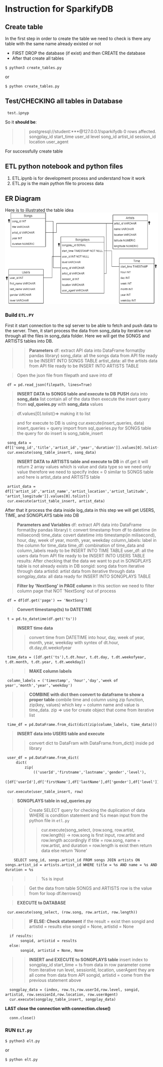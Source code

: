 # Instruction for SparkifyDB

## Create table
In the first step in order to create the table we need to check is there any table with the same name already existed or not
-  FIRST DROP the database (if exist) and then CREATE the database
-  After that create all tables

```
$ python3 create_tables.py
```
or
```
$ python create_tables.py
```
## Test/CHECKING all tables in Database
```
 test.ipnyp
```
So it **should be**:  

>>  postgresql://student:***@127.0.0.1/sparkifydb
0 rows affected.
songplay_id	start_time	user_id	level	song_id	artist_id	session_id	location	user_agent

For successfully create table

## ETL python notebook and python files
1) ETL.ipynb is for development process and understand how it work
2) ETL.py is the main python file to process data

## ER Diagram
Here is to illustrated the table idea
![ER Diagram](ERdiagram.png)

### Build `ETL.PY`
First it start connection to the sql server to be able to fetch and push data to the server.
Then, it start process the data from song_data by iterative run through all the files in song_data folder.
Here we will get the SONGS and ARTISTS tables into DB.

>> **Parameters**
df: extract API data into DataFrame format(by pandas library)
song_data: all the songs data from API file ready to be INSERT INTO SONGS TABLE
artist_data: all the artists data from API file ready to be INSERT INTO ARTISTS TABLE

> Open the json file from filepath and save into df
```
 df = pd.read_json(filepath, lines=True)
```
> **INSERT DATA to SONGS table and execute to DB**
**PUSH** data into **song_data** list contain all of the data
then execute the insert query from **sql_queies.py** with **song_data** values

> df.values[0].tolist()=> making it to list

>and for execute to DB is using cur.execute(insert_queries, data) insert_queries = query 
import from sql_queries.py
for SONGS table the query for do insert is song_table_insert

```
 song_data = df[['song_id','title','artist_id','year','duration']].values[0].tolist()
 cur.execute(song_table_insert, song_data)
```
> **INSERT DATA to ARTISTS table and execute to DB**
in df.get it will return 2 array values which is value and data type so we need only value
therefore we need to specify index = 0 
similar to SONGS table and here is artist_data and ARTISTS table

```
 artist_data = df[['artist_id','artist_name','artist_location','artist_latitude', 'artist_longitude']].values[0].tolist()
 cur.execute(artist_table_insert, artist_data)
```

After that it process the data inside log_data in this step we will get USERS, TIME, and SONGPLAYS table into DB

> **Parameters and Variables**
df: extract API data into DataFrame format(by pandas library)
t: convert timestamp from df to datetime (in milisecond)
time_data: covert datetime into timestamp(in milisecond), hour, day, week of year, month, year, weekday 
column_labels: label in the column for time_data
time_df: combination of time_data and column_labels ready to be INSERT INTO TIME TABLE
user_df: all the users data from API file ready to be INSERT INTO USERS TABLE
results: After checking that the data we want to put in SONGPLAYS table is not already exists in DB
songid: song data from iterative through data
artistid: artist data from iterative through data
songplay_data: all data ready for INSERT INTO SONGPLAYS TABLE

> **Filter by 'NextSong' in PAGE column**
in this section we need to filter column page that NOT 'NextSong' out of process

```
 df = df[df.get('page') == 'NextSong']
```

> **Convert timestamp(ts) to DATETIME**

```
 t = pd.to_datetime(df.get('ts'))
```

> **INSERT time data**
>> convert time from DATETIME into hour, day, week of year, month, year, weekday 
with syntex of dt.hour, dt.day,dt.weekofyear

```
 time_data = ([df.get('ts'),t.dt.hour, t.dt.day, t.dt.weekofyear, t.dt.month, t.dt.year, t.dt.weekday])
```
>> **MAKE column labels**

```
 column_labels = ('timestamp', 'hour','day','week of year','month','year','weekday')
```
>> **COMBINE with dict then convert to dataframe to show a proper table**
combile time and column using zip function, zip(key, values) which key = column name and value is time_data.
zip => use for create object that come from iterative list

```
 time_df = pd.DataFrame.from_dict(dict(zip(column_labels, time_data)))
```

> **INSERT data into USERS table and execute**
>> convert dict to DataFram with DataFrame.from_dict() inside pd library

```
 user_df = pd.DataFrame.from_dict(
     dict(
         zip(
             (('userId','firstname','lastname','gender','level'),
                   ([df['userId'],df['firstName'],df['lastName'],df['gender'],df['level']])))))

 cur.execute(user_table_insert, row)
```

> **SONGPLAYS table in sql_queries.py**

>> Create SELECT query for checking the duplication of data
WHERE is condition statement and %s mean input from the python file in `etl.py`
>>> cur.execute(song_select, (row.song, row.artist, row.length)) 
-> row.song is first input, row.artist and row.length accordingly
if title = row.song, name = row.artist, and duration = row.length is exist then return data
else return 'None'

```
    SELECT song_id, songs.artist_id FROM songs JOIN artists ON songs.artist_id = artists.artist_id WHERE title = %s AND name = %s AND duration = %s
```

>>> %s is input

>> Get the data from table SONGS and ARTISTS
>> row is the value from for loop df.iterrows()

> **EXECUTE to DATABASE**

```
 cur.execute(song_select, (row.song, row.artist, row.length))
```
>> **IF ELSE: Check statement**
if the result = exist then songid and artistid = results
else songid = None, artistid = None

```
  if results:
       songid, artistid = results
  else:
       songid, artistid = None, None
```

>> **INSERT and EXECUTE to SONGPLAYS table**
insert index to songplay_id
start_time = ts from data in row parameter come from iterative run
level, sessionId, location, userAgent they are all come from data from API
songid, artistid = come from the previous statement above

```
  songplay_data = (index, row.ts,row.userId,row.level, songid, artistid, row.sessionId,row.location, row.userAgent)
  cur.execute(songplay_table_insert, songplay_data)
```

**LAST close the connection with connection.close()**

```
  conn.close()
```

### RUN `ELT.py`
```
$ python3 elt.py
```
or
```
$ python elt.py
```